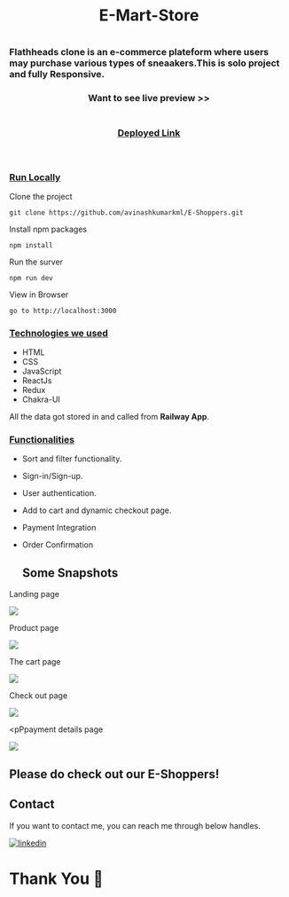 <h1 align="center"> E-Mart-Store
 <h1/>  

<h3>Flathheads clone is an e-commerce plateform where users may purchase various types of sneaakers.This is solo project and fully Responsive.

</h3>

<div style='page-break-after: always'></div>

<h3 align="center" > Want to see live preview >><h3>
<p align="center">
<br />
<a target="blank" href="https://eshoppers-three.vercel.app/">Deployed Link</a>
</p>

<br />

### <u>Run Locally</u>

Clone the project

```
git clone https://github.com/avinashkumarkml/E-Shoppers.git
```

Install npm packages

```
npm install
```

Run the surver

```
npm run dev
```

View in Browser

```
go to http://localhost:3000
```

<div style='page-break-after: always'></div>

### <u>Technologies we used</u>

- HTML
- CSS
- JavaScript
- ReactJs
- Redux
- Chakra-UI

All the data got stored in and called from <b>Railway App</b>.

<div style='page-break-after: always'></div>

### <u>Functionalities</u>

- Sort and filter functionality.
- Sign-in/Sign-up.
- User authentication.
- Add to cart and dynamic checkout page.
- Payment Integration
- Order Confirmation
  
  ## Some Snapshots
<p>Landing page</p>
<img src="https://miro.medium.com/max/1100/1*23vUO-ZcFSleks9luh9WEQ.webp"/>

<p>Product page</p>
<img src="https://miro.medium.com/max/1100/1*RzwwRXnqmiz7s_N8Jd1VtA.webp"/>

<p>The cart page</p>
<img src="https://miro.medium.com/max/1100/1*v49qhoaC0hkZd_U9SlLorg.webp"/>
  
<p>Check out page</p>
<img src="https://miro.medium.com/max/1100/1*yRdnP1zmi-n0v8NJGfHxBA.webp"/>

<pPpayment details page</p>
<img src="https://miro.medium.com/max/1100/1*8fb1ycwq-TYuuPbF3WWc8g.webp"/>
  
## Please do check out our E-Shoppers!

 <h2>Contact</h2>

If you want to contact me, you can reach me through below handles.

[![linkedin](https://img.shields.io/badge/Avinash-0077B5?style=for-the-badge&logo=linkedin&logoColor=white)](https://www.linkedin.com/in/avinashdeveloper/)

# Thank You :sparkling_heart:
